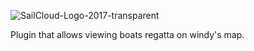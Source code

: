![SailCloud-Logo-2017-transparent](https://i.imgur.com/ksMLo8D.png)

Plugin that allows viewing boats regatta on windy's map.
